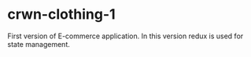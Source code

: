 # crwn-clothing-1

First version of E-commerce application. In this version redux is used for state management.
